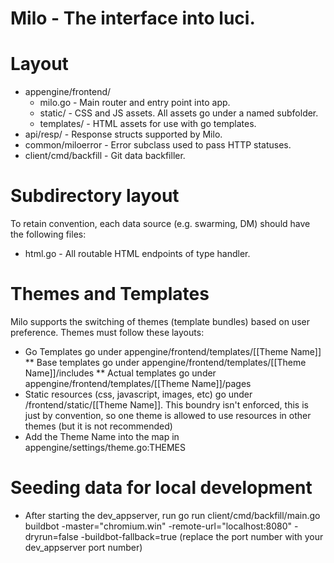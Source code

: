 # Milo - The interface into luci.

# Layout
* appengine/frontend/
  * milo.go - Main router and entry point into app.
  * static/ - CSS and JS assets.  All assets go under a named subfolder.
  * templates/ - HTML assets for use with go templates.
* api/resp/ - Response structs supported by Milo.
* common/miloerror - Error subclass used to pass HTTP statuses.
* client/cmd/backfill - Git data backfiller.

# Subdirectory layout
To retain convention, each data source (e.g. swarming, DM) should have the following files:
* html.go - All routable HTML endpoints of type handler.

# Themes and Templates
Milo supports the switching of themes (template bundles) based on user
preference.  Themes must follow these layouts:
* Go Templates go under appengine/frontend/templates/[[Theme Name]]
** Base templates go under appengine/frontend/templates/[[Theme Name]]/includes
** Actual templates go under appengine/frontend/templates/[[Theme Name]]/pages
* Static resources (css, javascript, images, etc) go under
  /frontend/static/[[Theme Name]].  This boundry isn't enforced, this is just by
  convention, so one theme is allowed to use resources in other themes (but it
  is not recommended)
* Add the Theme Name into the map in appengine/settings/theme.go:THEMES

# Seeding data for local development
* After starting the dev_appserver, run go run client/cmd/backfill/main.go buildbot
  -master="chromium.win" -remote-url="localhost:8080" -dryrun=false
  -buildbot-fallback=true (replace the port number with your dev_appserver port
  number)
